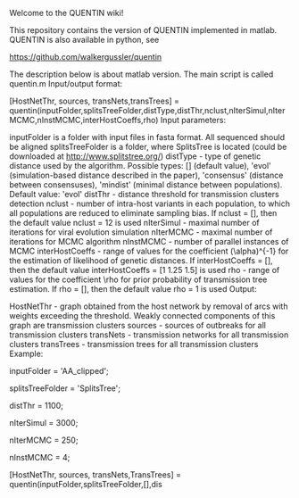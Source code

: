 Welcome to the QUENTIN wiki!

This repository contains the version of QUENTIN implemented in matlab. QUENTIN is also available in python, see

https://github.com/walkergussler/quentin

The description below is about matlab version. The main script is called quentin.m Input/output format:

[HostNetThr, sources, transNets,transTrees] = quentin(inputFolder,splitsTreeFolder,distType,distThr,nclust,nIterSimul,nIterMCMC,nInstMCMC,interHostCoeffs,rho)
Input parameters:

inputFolder is a folder with input files in fasta format. All sequenced should be aligned
splitsTreeFolder is a folder, where SplitsTree is located (could be downloaded at http://www.splitstree.org/)
distType - type of genetic distance used by the algorithm. Possible types: [] (default value), 'evol' (simulation-based distance described in the paper), 'consensus' (distance between consensuses), 'mindist' (minimal distance between populations). Default value: 'evol'
distThr - distance threshold for transmission clusters detection
nclust - number of intra-host variants in each population, to which all populations are reduced to eliminate sampling bias. If nclust = [], then the default value nclust = 12 is used
nIterSimul - maximal number of iterations for viral evolution simulation
nIterMCMC - maximal number of iterations for MCMC algorithm
nInstMCMC - number of parallel instances of MCMC
interHostCoeffs - range of values for the coefficient (\alpha)^{-1} for the estimation of likelihood of genetic distances. If interHostCoeffs = [], then the default value interHostCoeffs = [1 1.25 1.5] is used
rho - range of values for the coefficient \rho for prior probability of transmission tree estimation. If rho = [], then the default value rho = 1 is used
Output:

HostNetThr - graph obtained from the host network by removal of arcs with weights exceeding the threshold. Weakly connected components of this graph are transmission clusters
sources - sources of outbreaks for all transmission clusters
transNets - transmission networks for all transmission clusters
transTrees - transmission trees for all transmission clusters
Example:

inputFolder = 'AA_clipped';

splitsTreeFolder = 'SplitsTree';

distThr = 1100;

nIterSimul = 3000;

nIterMCMC = 250;

nInstMCMC = 4;

[HostNetThr, sources, transNets,TransTrees] = quentin(inputFolder,splitsTreeFolder,[],dis
